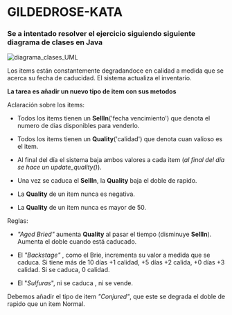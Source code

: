 # GILDEDROSE-KATA


### Se a intentado resolver el ejercicio siguiendo siguiente diagrama de clases en Java
![diagrama_clases_UML](https://user-images.githubusercontent.com/80277545/212892060-f1d494e7-ff6d-42bb-908f-f6cca19d3deb.jpg)



Los items están constantemente degradandoce en calidad a medida que se acerca su fecha de caducidad.
El sistema actualiza el inventario. 


__La tarea es añadir un nuevo tipo de item con sus metodos__

Aclaración sobre los items: 

 - Todos los items tienen un __SellIn__('fecha vencimiento') que denota el numero de dias disponibles para venderlo.
 - Todos los items tienen un __Quality__('calidad') que denota cuan valioso es el item.
 - Al final del día el sistema baja ambos valores a cada item (*al final del día se hace un update_quality()*).
 - Una vez se caduca el __SellIn__, la __Quality__ baja el doble de rapido.


 - La __Quality__ de un item nunca es negativa.
 - La __Quality__ de un item nunca es mayor de 50.


Reglas:


 - *"Aged Bried"* aumenta __Quality__ al pasar el tiempo (disminuye __SellIn__). Aumenta el doble cuando está caducado. 

 -  El *"Backstage"* , como el Brie, incrementa su valor a medida que se caduca. Si tiene más de 10 días +1 calidad, +5 días +2 calida, +0 días +3 calidad. Si se caduca, 0 calidad.

 - El "*Sulfuras*", ni se caduca , ni se vende.

 Debemos añadir el tipo de item *"Conjured"*, que este se degrada el doble de rapido que un item Normal.
